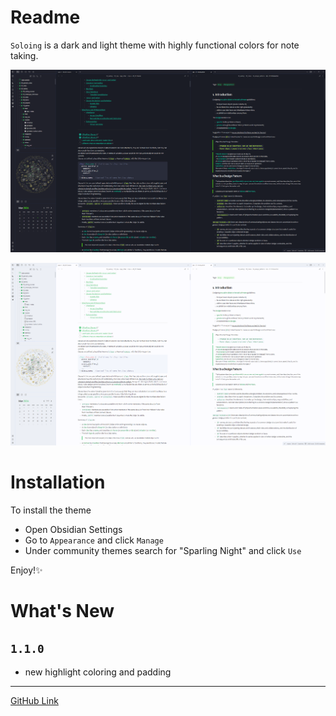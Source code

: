 # Readme

`Soloing` is a dark and light theme with highly functional colors for note taking. 



![img](img/SoloingDark.png)


![img](img/SoloingLight.png)

# Installation

To install the theme

- Open Obsidian Settings
- Go to `Appearance` and click `Manage`
- Under community themes search for "Sparling Night" and click `Use`

Enjoy!✨

# What's New

## `1.1.0`

- new highlight coloring and padding

---

[GitHub Link](https://github.com/isax785/obsidian-soloing)

